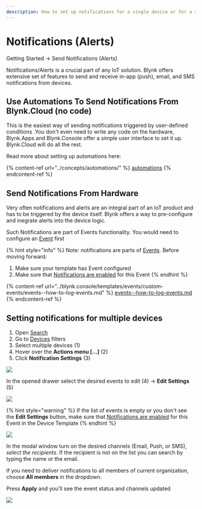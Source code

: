 ```yaml
---
description: How to set up notifications for a single device or for a selection of devices.
---
```


# Notifications (Alerts)

Getting Started -> Send Notifications (Alerts)



Notifications/Alerts is a crucial part of any IoT solution. Blynk offers extensive set of features to send and receive in-app (push), email, and SMS notifications from devices.



## Use Automations To Send Notifications From Blynk.Cloud (no code)

This is the easiest way of sending notifications triggered by user-defined conditions .You don't even need to write any code on the hardware, Blynk.Apps and Blynk.Console offer a simple user interface to set it up. Blynk.Cloud will do all the rest.

Read more about setting up automations here:

{% content-ref url="../concepts/automations/" %}
[automations](../concepts/automations/)
{% endcontent-ref %}

## Send Notifications From Hardware

Very often notifications and alerts are an integral part of an IoT product and has to be triggered by the device itself. Blynk offers a way to pre-configure and inegrate alerts into the device logic.&#x20;

Such Notifications are part of Events functionality. You would need to configure an [Event](../blynk.console/templates/events/) first

{% hint style="info" %}
Note: notifications are parts of [Events](../blynk.console/templates/events/). Before moving forward:

1. Make sure your template has Event configured
2. Make sure that [Notifications are enabled](../blynk.console/templates/events/custom-events/events-notification-settings.md) for this Event
{% endhint %}

{% content-ref url="../blynk.console/templates/events/custom-events/events--how-to-log-events.md" %}
[events--how-to-log-events.md](../blynk.console/templates/events/custom-events/events--how-to-log-events.md)
{% endcontent-ref %}

## Setting notifications for multiple devices

1. Open [Search](../blynk.console/search-data.md)
2. Go to [Devices](../blynk.console/devices/) filters
3. Select multiple devices (1)
4. Hover over the **Actions menu \[...]** (2)
5. Click **Notification Settings** (3)

![](https://user-images.githubusercontent.com/72824404/119673690-3ae3e700-be44-11eb-86e0-147f6a22b977.png)

In the opened drawer select the desired events to edit (4) -> **Edit Settings** (5)

![](https://user-images.githubusercontent.com/72824404/119675163-79c66c80-be45-11eb-93d1-71f02150a0b0.png)

{% hint style="warning" %}
If the list of events is empty or you don't see the **Edit Settings** button, make sure that [Notifications are enabled](../blynk.console/templates/events/custom-events/events-notification-settings.md) for this Event in the Device Template
{% endhint %}

![](https://user-images.githubusercontent.com/72824404/119676364-797aa100-be46-11eb-98e6-c8a4a16ae06e.png)

In the modal window turn on the desired channels (Email, Push, or SMS), _select the recipients_. If the recipient is not on the list you can search by typing the name or the email.

If you need to deliver notifications to all members of current organization, choose **All members** in the dropdown.

Press **Apply** and you'll see the event status and channels updated

![](https://user-images.githubusercontent.com/72824404/119677034-0887b900-be47-11eb-8a2d-638bcc35c38f.png)
